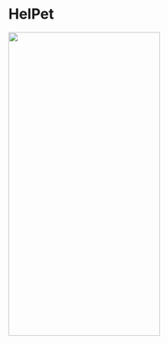 # HelPet


<img src=https://github.com/nazlicancay/HelPet/blob/main/App.gif width="300" height="600"  />
